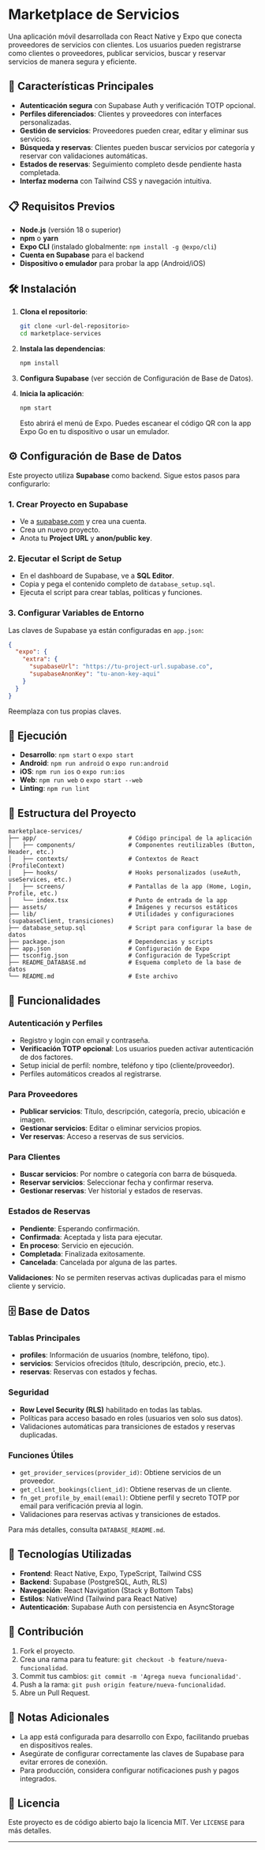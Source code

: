 # Marketplace de Servicios

Una aplicación móvil desarrollada con React Native y Expo que conecta proveedores de servicios con clientes. Los usuarios pueden registrarse como clientes o proveedores, publicar servicios, buscar y reservar servicios de manera segura y eficiente.

## 🚀 Características Principales

- **Autenticación segura** con Supabase Auth y verificación TOTP opcional.
- **Perfiles diferenciados**: Clientes y proveedores con interfaces personalizadas.
- **Gestión de servicios**: Proveedores pueden crear, editar y eliminar sus servicios.
- **Búsqueda y reservas**: Clientes pueden buscar servicios por categoría y reservar con validaciones automáticas.
- **Estados de reservas**: Seguimiento completo desde pendiente hasta completada.
- **Interfaz moderna** con Tailwind CSS y navegación intuitiva.

## 📋 Requisitos Previos

- **Node.js** (versión 18 o superior)
- **npm** o **yarn**
- **Expo CLI** (instalado globalmente: `npm install -g @expo/cli`)
- **Cuenta en Supabase** para el backend
- **Dispositivo o emulador** para probar la app (Android/iOS)

## 🛠️ Instalación

1. **Clona el repositorio**:
   ```bash
   git clone <url-del-repositorio>
   cd marketplace-services
   ```

2. **Instala las dependencias**:
   ```bash
   npm install
   ```

3. **Configura Supabase** (ver sección de Configuración de Base de Datos).

4. **Inicia la aplicación**:
   ```bash
   npm start
   ```

   Esto abrirá el menú de Expo. Puedes escanear el código QR con la app Expo Go en tu dispositivo o usar un emulador.

## ⚙️ Configuración de Base de Datos

Este proyecto utiliza **Supabase** como backend. Sigue estos pasos para configurarlo:

### 1. Crear Proyecto en Supabase
- Ve a [supabase.com](https://supabase.com) y crea una cuenta.
- Crea un nuevo proyecto.
- Anota tu **Project URL** y **anon/public key**.

### 2. Ejecutar el Script de Setup
- En el dashboard de Supabase, ve a **SQL Editor**.
- Copia y pega el contenido completo de `database_setup.sql`.
- Ejecuta el script para crear tablas, políticas y funciones.

### 3. Configurar Variables de Entorno
Las claves de Supabase ya están configuradas en `app.json`:
```json
{
  "expo": {
    "extra": {
      "supabaseUrl": "https://tu-project-url.supabase.co",
      "supabaseAnonKey": "tu-anon-key-aqui"
    }
  }
}
```
Reemplaza con tus propias claves.

## 🚀 Ejecución

- **Desarrollo**: `npm start` o `expo start`
- **Android**: `npm run android` o `expo run:android`
- **iOS**: `npm run ios` o `expo run:ios`
- **Web**: `npm run web` o `expo start --web`
- **Linting**: `npm run lint`

## 📁 Estructura del Proyecto

```
marketplace-services/
├── app/                          # Código principal de la aplicación
│   ├── components/               # Componentes reutilizables (Button, Header, etc.)
│   ├── contexts/                 # Contextos de React (ProfileContext)
│   ├── hooks/                    # Hooks personalizados (useAuth, useServices, etc.)
│   ├── screens/                  # Pantallas de la app (Home, Login, Profile, etc.)
│   └── index.tsx                 # Punto de entrada de la app
├── assets/                       # Imágenes y recursos estáticos
├── lib/                          # Utilidades y configuraciones (supabaseClient, transiciones)
├── database_setup.sql            # Script para configurar la base de datos
├── package.json                  # Dependencias y scripts
├── app.json                      # Configuración de Expo
├── tsconfig.json                 # Configuración de TypeScript
├── README_DATABASE.md            # Esquema completo de la base de datos
└── README.md                     # Este archivo
```

## 🔧 Funcionalidades

### Autenticación y Perfiles
- Registro y login con email y contraseña.
- **Verificación TOTP opcional**: Los usuarios pueden activar autenticación de dos factores.
- Setup inicial de perfil: nombre, teléfono y tipo (cliente/proveedor).
- Perfiles automáticos creados al registrarse.

### Para Proveedores
- **Publicar servicios**: Título, descripción, categoría, precio, ubicación e imagen.
- **Gestionar servicios**: Editar o eliminar servicios propios.
- **Ver reservas**: Acceso a reservas de sus servicios.

### Para Clientes
- **Buscar servicios**: Por nombre o categoría con barra de búsqueda.
- **Reservar servicios**: Seleccionar fecha y confirmar reserva.
- **Gestionar reservas**: Ver historial y estados de reservas.

### Estados de Reservas
- **Pendiente**: Esperando confirmación.
- **Confirmada**: Aceptada y lista para ejecutar.
- **En proceso**: Servicio en ejecución.
- **Completada**: Finalizada exitosamente.
- **Cancelada**: Cancelada por alguna de las partes.

**Validaciones**: No se permiten reservas activas duplicadas para el mismo cliente y servicio.

## 🗄️ Base de Datos

### Tablas Principales
- **profiles**: Información de usuarios (nombre, teléfono, tipo).
- **servicios**: Servicios ofrecidos (título, descripción, precio, etc.).
- **reservas**: Reservas con estados y fechas.

### Seguridad
- **Row Level Security (RLS)** habilitado en todas las tablas.
- Políticas para acceso basado en roles (usuarios ven solo sus datos).
- Validaciones automáticas para transiciones de estados y reservas duplicadas.

### Funciones Útiles
- `get_provider_services(provider_id)`: Obtiene servicios de un proveedor.
- `get_client_bookings(client_id)`: Obtiene reservas de un cliente.
- `fn_get_profile_by_email(email)`: Obtiene perfil y secreto TOTP por email para verificación previa al login.
- Validaciones para reservas activas y transiciones de estados.

Para más detalles, consulta `DATABASE_README.md`.

## 🎨 Tecnologías Utilizadas

- **Frontend**: React Native, Expo, TypeScript, Tailwind CSS
- **Backend**: Supabase (PostgreSQL, Auth, RLS)
- **Navegación**: React Navigation (Stack y Bottom Tabs)
- **Estilos**: NativeWind (Tailwind para React Native)
- **Autenticación**: Supabase Auth con persistencia en AsyncStorage

## 🤝 Contribución

1. Fork el proyecto.
2. Crea una rama para tu feature: `git checkout -b feature/nueva-funcionalidad`.
3. Commit tus cambios: `git commit -m 'Agrega nueva funcionalidad'`.
4. Push a la rama: `git push origin feature/nueva-funcionalidad`.
5. Abre un Pull Request.

## 📝 Notas Adicionales

- La app está configurada para desarrollo con Expo, facilitando pruebas en dispositivos reales.
- Asegúrate de configurar correctamente las claves de Supabase para evitar errores de conexión.
- Para producción, considera configurar notificaciones push y pagos integrados.

## 📄 Licencia

Este proyecto es de código abierto bajo la licencia MIT. Ver `LICENSE` para más detalles.

---
